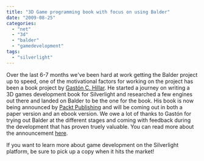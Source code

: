 ```yaml
---
title: "3D Game programming book with focus on using Balder"
date: "2009-08-25"
categories: 
  - "net"
  - "3d"
  - "balder"
  - "gamedevelopment"
tags: 
  - "silverlight"
---
```


Over the last 6-7 months we've been hard at work getting the Balder project up to speed, one of the motivational factors for working on the project has been a book project by [Gastón C. Hillar](http://www.packtpub.com/author_view_profile/id/280 "Gastón C. Hillar"). He started a journey on writing a 3D games development book for Silverlight and researched a few engines out there and landed on Balder to be the one for the book. His book is now being announced by [Packt Publishing](http://www.packtpub.com/) and will be coming out in both a paper version and an ebook version. We owe a lot of thanks to Gastón for trying out Balder at the different stages and coming with feedback during the development that has proven truely valuable. You can read more about the announcement [here](http://www.packtpub.com/3d-game-development-with-microsoft-silverlight-3-beginners-guide/book).

If you want to learn more about game development on the Silverlight platform, be sure to pick up a copy when it hits the market!

